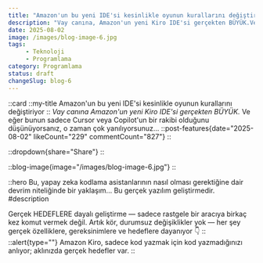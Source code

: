 ```yaml
---
title: "Amazon'un bu yeni IDE'si kesinlikle oyunun kurallarını değiştiriyor"
description: "Vay canına, Amazon'un yeni Kiro IDE'si gerçekten BÜYÜK.Ve eğer bunun sadece Cursor veya Copilot'a rakip bir ürün olduğunu düşünüyorsanız, çok yanılıyorsunuz...Bu, yapay zeka kodlama asistanlarının nasıl olması gerektiğine dair devrim niteliğinde bir yaklaşım...Bu gerçek yazılım geliştirme.Gerçek HEDEFLERE dayalı geliştirme — sadece rastgele bir aracı ara sıra yönlendirmek değil. Artık kör durumsuz değişiklikler yok — her şey gerçek özelliklere dayanıyor,"
date: 2025-08-02
image: /images/blog-image-6.jpg
tags:
     - Teknoloji
     - Programlama
category: Programlama
status: draft
changeSlug: blog-6
---
```


::card
::my-title
Amazon'un bu yeni IDE'si kesinlikle oyunun kurallarını değiştiriyor
::
_Vay canına Amazon'un yeni Kiro IDE'si gerçekten BÜYÜK._
Ve eğer bunun sadece Cursor veya Copilot'un bir rakibi olduğunu düşünüyorsanız, o zaman çok yanılıyorsunuz...
::post-features{date="2025-08-02" likeCount="229" commentCount="827"}
::

::dropdown{share="Share"}
::

::blog-image{image="/images/blog-image-6.jpg"}
::

::hero
Bu, yapay zeka kodlama asistanlarının nasıl olması gerektiğine dair devrim niteliğinde bir yaklaşım... Bu gerçek yazılım geliştirmedir.
#description

Gerçek HEDEFLERE dayalı geliştirme — sadece rastgele bir aracıya birkaç kez komut vermek değil.
Artık kör, durumsuz değişiklikler yok — her şey gerçek özelliklere, gereksinimlere ve hedeflere dayanıyor 👇
::
::alert{type=""}
Amazon Kiro, sadece kod yazmak için kod yazmadığınızı anlıyor; aklınızda gerçek hedefler var.
::
